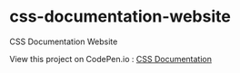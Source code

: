 # css-documentation-website
CSS Documentation Website

View this project on CodePen.io : [CSS Documentation](https://codepen.io/safirangi/full/abLjrzL)
